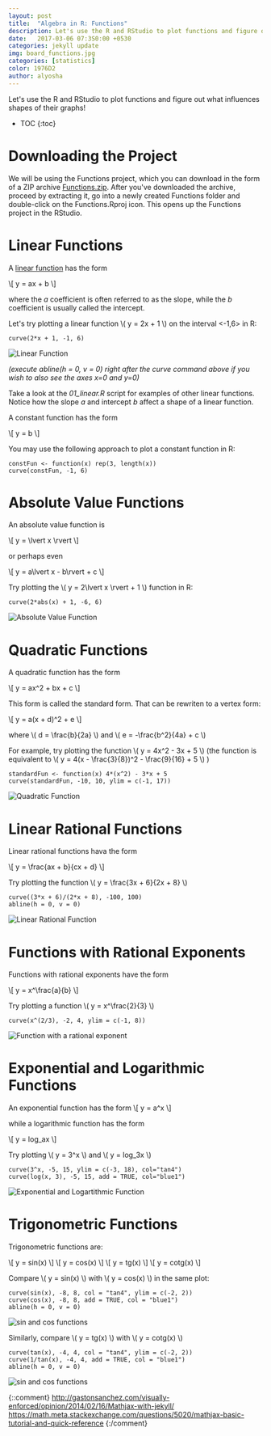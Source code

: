 ```yaml
---
layout: post
title:  "Algebra in R: Functions"
description: Let's use the R and RStudio to plot functions and figure out what influences shapes of their graphs!
date:   2017-03-06 07:3S0:00 +0530
categories: jekyll update
img: board_functions.jpg
categories: [statistics]
color: 1976D2
author: alyosha
---
```


Let's use the R and RStudio to plot functions and figure out what influences shapes of their graphs!

* TOC
{:toc}

# Downloading the Project

We will be using the Functions project, which you can download in the form of a ZIP archive [Functions.zip](https://github.com/alescervenka/pastinak-examples/raw/master/zip/Functions.zip). After you've downloaded the archive, proceed by extracting it, go into a newly created Functions folder and double-click on the Functions.Rproj icon. This opens up the Functions project in the RStudio.

# Linear Functions

A [linear function](https://en.wikipedia.org/wiki/Linear_function) has the form

\\[ y = ax + b \\]

where the _a_ coefficient is often referred to as the slope, while the _b_ coefficient is usually called the intercept.

Let's try plotting a linear function \\( y = 2x + 1 \\) on the interval <-1,6> in R:

```script
curve(2*x + 1, -1, 6)
```

![Linear Function]({{site.baseurl}}/images-hq/functions_linear01.jpeg)

_(execute abline(h = 0, v = 0) right after the curve command above if you wish to also see the axes x=0 and y=0)_

Take a look at the _01_linear.R_ script for examples of other linear functions. Notice how the slope _a_ and intercept _b_ affect a shape of a linear function.

A constant function has the form

\\[ y = b \\]

You may use the following approach to plot a constant function in R:

```script
constFun <- function(x) rep(3, length(x))
curve(constFun, -1, 6)
```

# Absolute Value Functions

An absolute value function is

\\[ y = \lvert x \rvert \\]

or perhaps even

\\[ y = a\lvert x - b\rvert + c \\]

Try plotting the \\( y = 2\lvert x \rvert + 1 \\) function in R:

```script
curve(2*abs(x) + 1, -6, 6)
```
![Absolute Value Function]({{site.baseurl}}/images-hq/functions_absvalue01.jpeg)

# Quadratic Functions

A quadratic function has the form 

\\[ y = ax^2 + bx + c \\]

This form is called the standard form. That can be rewriten to a vertex form:

\\[ y = a(x + d)^2 + e \\]

where \\( d = \frac{b}{2a} \\) and \\( e = -\frac{b^2}{4a} + c \\)

For example, try plotting the function \\( y = 4x^2 - 3x + 5 \\) (the function is equivalent to \\( y = 4(x - \frac{3}{8})^2 - \frac{9}{16} + 5 \\) )

```script
standardFun <- function(x) 4*(x^2) - 3*x + 5
curve(standardFun, -10, 10, ylim = c(-1, 17))
```

![Quadratic Function]({{site.baseurl}}/images-hq/functions_quadratic01.jpeg)

# Linear Rational Functions

Linear rational functions hava the form

\\[ y = \frac{ax + b}{cx + d} \\]

Try plotting the function \\( y = \frac{3x + 6}{2x + 8} \\)

```script
curve((3*x + 6)/(2*x + 8), -100, 100)
abline(h = 0, v = 0)
```

![Linear Rational Function]({{site.baseurl}}/images-hq/functions_linrat01.jpeg)

# Functions with Rational Exponents

Functions with rational exponents have the form

\\[ y = x^\frac{a}{b} \\]

Try plotting a function \\( y = x^\frac{2}{3} \\)

```script
curve(x^(2/3), -2, 4, ylim = c(-1, 8))
```

![Function with a rational exponent]({{site.baseurl}}/images-hq/functions_ratexp01.jpeg)

# Exponential and Logarithmic Functions

An exponential function has the form
\\[ y = a^x \\]

while a logarithmic function has the form

\\[ y = log_ax \\]

Try plotting \\( y = 3^x \\) and \\( y = log_3x \\)

```script
curve(3^x, -5, 15, ylim = c(-3, 18), col="tan4")
curve(log(x, 3), -5, 15, add = TRUE, col="blue1")
```

![Exponential and Logartithmic Function]({{site.baseurl}}/images-hq/functions_logexp01.jpeg)

# Trigonometric Functions

Trigonometric functions are:

\\[ y = sin(x) \\]
\\[ y = cos(x) \\]
\\[ y = tg(x) \\]
\\[ y = cotg(x) \\]

Compare \\( y = sin(x) \\) with \\( y = cos(x) \\) in the same plot:

```script
curve(sin(x), -8, 8, col = "tan4", ylim = c(-2, 2))
curve(cos(x), -8, 8, add = TRUE, col = "blue1")
abline(h = 0, v = 0)
```

![sin and cos functions]({{site.baseurl}}/images-hq/functions_sincos01.jpeg)

Similarly, compare \\( y = tg(x) \\) with \\( y = cotg(x) \\)

```script
curve(tan(x), -4, 4, col = "tan4", ylim = c(-2, 2))
curve(1/tan(x), -4, 4, add = TRUE, col = "blue1")
abline(h = 0, v = 0)
```

![sin and cos functions]({{site.baseurl}}/images-hq/functions_tgcotg01.jpeg)

{::comment}
http://gastonsanchez.com/visually-enforced/opinion/2014/02/16/Mathjax-with-jekyll/
https://math.meta.stackexchange.com/questions/5020/mathjax-basic-tutorial-and-quick-reference
{:/comment}